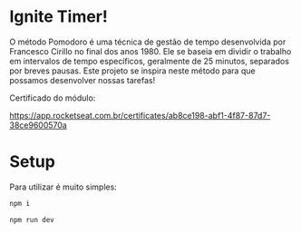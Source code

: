 # Ignite Timer!

O método Pomodoro é uma técnica de gestão de tempo desenvolvida por Francesco Cirillo no final dos anos 1980. Ele se baseia em dividir o trabalho em intervalos de tempo específicos, geralmente de 25 minutos, separados por breves pausas. Este projeto se inspira neste método para que possamos desenvolver nossas tarefas!

Certificado do módulo:

https://app.rocketseat.com.br/certificates/ab8ce198-abf1-4f87-87d7-38ce9600570a

# Setup
Para utilizar é muito simples:

```bash
npm i
```
```bash
npm run dev
```
